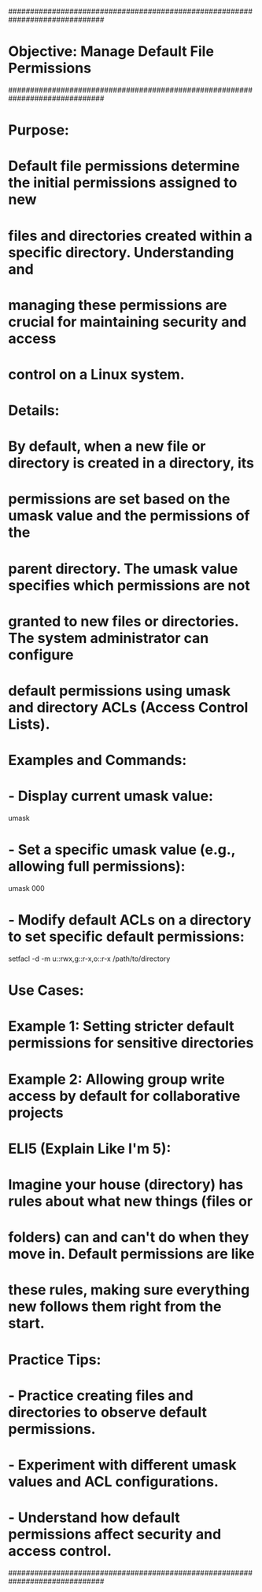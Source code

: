 ##############################################################################
# Objective: Manage Default File Permissions
##############################################################################

# Purpose:
# Default file permissions determine the initial permissions assigned to new
# files and directories created within a specific directory. Understanding and
# managing these permissions are crucial for maintaining security and access
# control on a Linux system.

# Details:
# By default, when a new file or directory is created in a directory, its
# permissions are set based on the umask value and the permissions of the
# parent directory. The umask value specifies which permissions are not
# granted to new files or directories. The system administrator can configure
# default permissions using umask and directory ACLs (Access Control Lists).

# Examples and Commands:
# - Display current umask value:
umask

# - Set a specific umask value (e.g., allowing full permissions):
umask 000

# - Modify default ACLs on a directory to set specific default permissions:
setfacl -d -m u::rwx,g::r-x,o::r-x /path/to/directory

# Use Cases:
# Example 1: Setting stricter default permissions for sensitive directories
# Example 2: Allowing group write access by default for collaborative projects

# ELI5 (Explain Like I'm 5):
# Imagine your house (directory) has rules about what new things (files or
# folders) can and can't do when they move in. Default permissions are like
# these rules, making sure everything new follows them right from the start.

# Practice Tips:
# - Practice creating files and directories to observe default permissions.
# - Experiment with different umask values and ACL configurations.
# - Understand how default permissions affect security and access control.

##############################################################################

